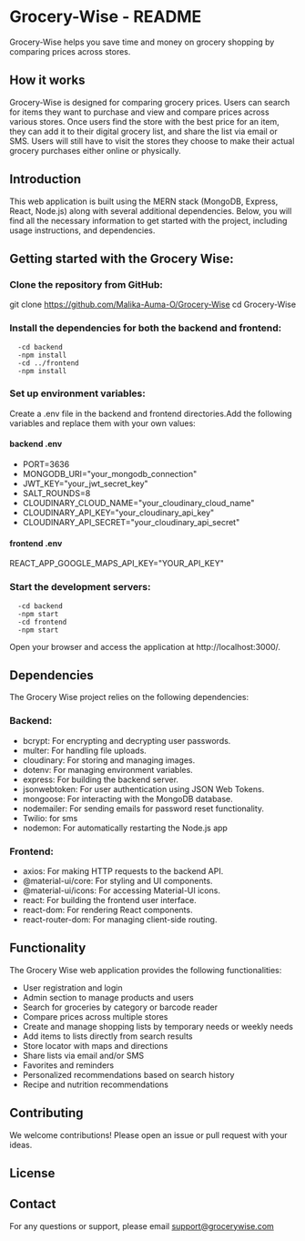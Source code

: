 # Grocery-Wise - README

Grocery-Wise helps you save time and money on grocery shopping by comparing prices across stores.

## How it works

Grocery-Wise is designed for comparing grocery prices. Users can search for items they want to purchase and view and compare prices across various stores.
Once users find the store with the best price for an item, they can add it to their digital grocery list, and share the list via email or SMS.
Users will still have to visit the stores they choose to make their actual grocery purchases either online or physically.

## Introduction

This web application is built using the MERN stack (MongoDB, Express, React, Node.js) along with several additional dependencies. Below, you will find all the necessary information to get started with the project, including usage instructions, and dependencies.

## Getting started with the Grocery Wise:

### Clone the repository from GitHub:

git clone https://github.com/Malika-Auma-O/Grocery-Wise
cd Grocery-Wise

### Install the dependencies for both the backend and frontend:

      -cd backend
      -npm install
      -cd ../frontend
      -npm install

### Set up environment variables:

Create a .env file in the backend and frontend directories.Add the following variables and replace them with your own values:

#### backend .env

- PORT=3636
- MONGODB_URI="your_mongodb_connection"
- JWT_KEY="your_jwt_secret_key"
- SALT_ROUNDS=8
- CLOUDINARY_CLOUD_NAME="your_cloudinary_cloud_name"
- CLOUDINARY_API_KEY="your_cloudinary_api_key"
- CLOUDINARY_API_SECRET="your_cloudinary_api_secret"

#### frontend .env

REACT_APP_GOOGLE_MAPS_API_KEY="YOUR_API_KEY"

### Start the development servers:

      -cd backend
      -npm start
      -cd frontend
      -npm start

Open your browser and access the application at http://localhost:3000/.

## Dependencies

The Grocery Wise project relies on the following dependencies:

### Backend:

- bcrypt: For encrypting and decrypting user passwords.
- multer: For handling file uploads.
- cloudinary: For storing and managing images.
- dotenv: For managing environment variables.
- express: For building the backend server.
- jsonwebtoken: For user authentication using JSON Web Tokens.
- mongoose: For interacting with the MongoDB database.
- nodemailer: For sending emails for password reset functionality.
- Twilio: for sms
- nodemon: For automatically restarting the Node.js app

### Frontend:

- axios: For making HTTP requests to the backend API.
- @material-ui/core: For styling and UI components.
- @material-ui/icons: For accessing Material-UI icons.
- react: For building the frontend user interface.
- react-dom: For rendering React components.
- react-router-dom: For managing client-side routing.

## Functionality

The Grocery Wise web application provides the following functionalities:

- User registration and login
- Admin section to manage products and users
- Search for groceries by category or barcode reader
- Compare prices across multiple stores
- Create and manage shopping lists by temporary needs or weekly needs
- Add items to lists directly from search results
- Store locator with maps and directions
- Share lists via email and/or SMS
- Favorites and reminders
- Personalized recommendations based on search history
- Recipe and nutrition recommendations

## Contributing

We welcome contributions! Please open an issue or pull request with your ideas.

## License

## Contact

For any questions or support, please email support@grocerywise.com
